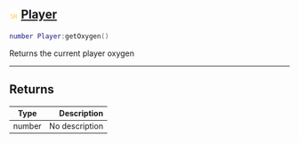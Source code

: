 ## ![shared](.gitbook/assets/shared.png) [Player](home/Player)



```lua
number Player:getOxygen()
```

Returns the current player oxygen


------
## Returns

| Type   | Description |
| ------ | ----------: |
| number | No description |

